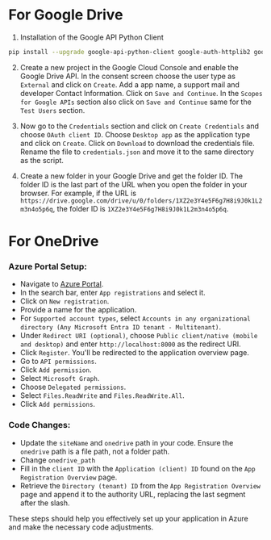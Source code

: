 # For Google Drive


1. Installation of the Google API Python Client

```bash
pip install --upgrade google-api-python-client google-auth-httplib2 google-auth-oauthlib
``` 

2. Create a new project in the Google Cloud Console and enable the Google Drive API. In the consent screen choose the user type as `External` and click on `Create`. Add a app name, a support mail and developer Contact Information. Click on `Save and Continue`. In the `Scopes for Google APIs` section also click on `Save and Continue` same for the `Test Users` section.

3. Now go to the `Credentials` section and click on `Create Credentials` and choose `OAuth client ID`. Choose `Desktop app` as the application type and click on `Create`. Click on `Download` to download the credentials file. Rename the file to `credentials.json` and move it to the same directory as the script.

4. Create a new folder in your Google Drive and get the folder ID. The folder ID is the last part of the URL when you open the folder in your browser. For example, if the URL is `https://drive.google.com/drive/u/0/folders/1XZ2e3Y4e5F6g7H8i9J0k1L2m3n4o5p6q`, the folder ID is `1XZ2e3Y4e5F6g7H8i9J0k1L2m3n4o5p6q`.


# For OneDrive

### Azure Portal Setup:
- Navigate to [Azure Portal](https://portal.azure.com).
- In the search bar, enter `App registrations` and select it.
- Click on `New registration`.
- Provide a name for the application.
- For `Supported account types`, select `Accounts in any organizational directory (Any Microsoft Entra ID tenant - Multitenant)`.
- Under `Redirect URI (optional)`, choose `Public client/native (mobile and desktop)` and enter `http://localhost:8000` as the redirect URI.
- Click `Register`. You'll be redirected to the application overview page.
- Go to `API permissions`.
- Click `Add permission`.
- Select `Microsoft Graph`.
- Choose `Delegated permissions`.
- Select `Files.ReadWrite` and `Files.ReadWrite.All`.
- Click `Add permissions`.

### Code Changes:
- Update the `siteName` and `onedrive` path in your code. Ensure the `onedrive` path is a file path, not a folder path.
- Change `onedrive_path`
- Fill in the `client ID` with the `Application (client) ID` found on the `App Registration Overview` page.
- Retrieve the `Directory (tenant) ID` from the `App Registration Overview` page and append it to the authority URL, replacing the last segment after the slash.

These steps should help you effectively set up your application in Azure and make the necessary code adjustments.